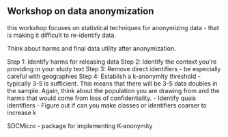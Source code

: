 ## Workshop on data anonymization 

this workshop focuses on statistical techniques for anonymizing data - that is making it difficult to re-identify data. 

Think about harms and final data utility after anonymization.

Step 1: Identify harms for releasing data
Step 2: Identify the context you're providing in your study text
Step 3: Remove direct identifiers - be especially careful with geographies
Step 4: Establish a k-anonymity threshold - typically 3-5 is sufficient. This means that there will be 3-5 data doubles in the 
sample. Again, think about the population you are drawing from and the harms that would come from loss of confidentiality. 
    - Identify quais identifiers
    - Figure out if can you make classes or identifiers coarser to increase k

SDCMicro - package for implementing K-anonymity
